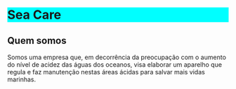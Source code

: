<!DOCTYPE html>
<html>
  <head>
    <meta charset="utf-8">
    <meta name="viewport" content="width=device-width">
    <title>repl.it</title>
    <link href="style.css" rel="stylesheet" type="text/css" />
  </head>
  <body>
    <script src="script.js"></script>
    <h1 style="background-color:Aqua;">Sea Care</h1>
    <h2>Quem somos</h2>
    <p>Somos uma empresa que, em decorrência da preocupação com o aumento do nível de acidez das águas dos oceanos, visa elaborar um aparelho que regula e faz manutenção nestas áreas ácidas para salvar mais vidas marinhas.</p>
  </body>
</html>
